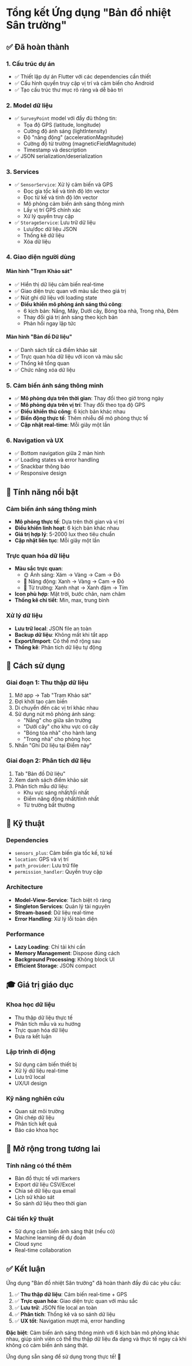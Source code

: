# Tổng kết Ứng dụng "Bản đồ nhiệt Sân trường"

## ✅ Đã hoàn thành

### 1. Cấu trúc dự án
- ✅ Thiết lập dự án Flutter với các dependencies cần thiết
- ✅ Cấu hình quyền truy cập vị trí và cảm biến cho Android
- ✅ Tạo cấu trúc thư mục rõ ràng và dễ bảo trì

### 2. Model dữ liệu
- ✅ `SurveyPoint` model với đầy đủ thông tin:
  - Tọa độ GPS (latitude, longitude)
  - Cường độ ánh sáng (lightIntensity)
  - Độ "năng động" (accelerationMagnitude)
  - Cường độ từ trường (magneticFieldMagnitude)
  - Timestamp và description
- ✅ JSON serialization/deserialization

### 3. Services
- ✅ `SensorService`: Xử lý cảm biến và GPS
  - Đọc gia tốc kế và tính độ lớn vector
  - Đọc từ kế và tính độ lớn vector
  - Mô phỏng cảm biến ánh sáng thông minh
  - Lấy vị trí GPS chính xác
  - Xử lý quyền truy cập
- ✅ `StorageService`: Lưu trữ dữ liệu
  - Lưu/đọc dữ liệu JSON
  - Thống kê dữ liệu
  - Xóa dữ liệu

### 4. Giao diện người dùng

#### Màn hình "Trạm Khảo sát"
- ✅ Hiển thị dữ liệu cảm biến real-time
- ✅ Giao diện trực quan với màu sắc theo giá trị
- ✅ Nút ghi dữ liệu với loading state
- ✅ **Điều khiển mô phỏng ánh sáng thủ công**:
  - 6 kịch bản: Nắng, Mây, Dưới cây, Bóng tòa nhà, Trong nhà, Đêm
  - Thay đổi giá trị ánh sáng theo kịch bản
  - Phản hồi ngay lập tức

#### Màn hình "Bản đồ Dữ liệu"
- ✅ Danh sách tất cả điểm khảo sát
- ✅ Trực quan hóa dữ liệu với icon và màu sắc
- ✅ Thống kê tổng quan
- ✅ Chức năng xóa dữ liệu

### 5. Cảm biến ánh sáng thông minh
- ✅ **Mô phỏng dựa trên thời gian**: Thay đổi theo giờ trong ngày
- ✅ **Mô phỏng dựa trên vị trí**: Thay đổi theo tọa độ GPS
- ✅ **Điều khiển thủ công**: 6 kịch bản khác nhau
- ✅ **Biến động thực tế**: Thêm nhiễu để mô phỏng thực tế
- ✅ **Cập nhật real-time**: Mỗi giây một lần

### 6. Navigation và UX
- ✅ Bottom navigation giữa 2 màn hình
- ✅ Loading states và error handling
- ✅ Snackbar thông báo
- ✅ Responsive design

## 🎯 Tính năng nổi bật

### Cảm biến ánh sáng thông minh
- **Mô phỏng thực tế**: Dựa trên thời gian và vị trí
- **Điều khiển linh hoạt**: 6 kịch bản khác nhau
- **Giá trị hợp lý**: 5-2000 lux theo tiêu chuẩn
- **Cập nhật liên tục**: Mỗi giây một lần

### Trực quan hóa dữ liệu
- **Màu sắc trực quan**: 
  - 🌞 Ánh sáng: Xám → Vàng → Cam → Đỏ
  - 👣 Năng động: Xanh → Vàng → Cam → Đỏ  
  - 🧲 Từ trường: Xanh nhạt → Xanh đậm → Tím
- **Icon phù hợp**: Mặt trời, bước chân, nam châm
- **Thống kê chi tiết**: Min, max, trung bình

### Xử lý dữ liệu
- **Lưu trữ local**: JSON file an toàn
- **Backup dữ liệu**: Không mất khi tắt app
- **Export/Import**: Có thể mở rộng sau
- **Thống kê**: Phân tích dữ liệu tự động

## 📱 Cách sử dụng

### Giai đoạn 1: Thu thập dữ liệu
1. Mở app → Tab "Trạm Khảo sát"
2. Đợi khởi tạo cảm biến
3. Di chuyển đến các vị trí khác nhau
4. Sử dụng nút mô phỏng ánh sáng:
   - "Nắng" cho giữa sân trường
   - "Dưới cây" cho khu vực có cây
   - "Bóng tòa nhà" cho hành lang
   - "Trong nhà" cho phòng học
5. Nhấn "Ghi Dữ liệu tại Điểm này"

### Giai đoạn 2: Phân tích dữ liệu
1. Tab "Bản đồ Dữ liệu"
2. Xem danh sách điểm khảo sát
3. Phân tích mẫu dữ liệu:
   - Khu vực sáng nhất/tối nhất
   - Điểm năng động nhất/tĩnh nhất
   - Từ trường bất thường

## 🔧 Kỹ thuật

### Dependencies
- `sensors_plus`: Cảm biến gia tốc kế, từ kế
- `location`: GPS và vị trí
- `path_provider`: Lưu trữ file
- `permission_handler`: Quyền truy cập

### Architecture
- **Model-View-Service**: Tách biệt rõ ràng
- **Singleton Services**: Quản lý tài nguyên
- **Stream-based**: Dữ liệu real-time
- **Error Handling**: Xử lý lỗi toàn diện

### Performance
- **Lazy Loading**: Chỉ tải khi cần
- **Memory Management**: Dispose đúng cách
- **Background Processing**: Không block UI
- **Efficient Storage**: JSON compact

## 🎓 Giá trị giáo dục

### Khoa học dữ liệu
- Thu thập dữ liệu thực tế
- Phân tích mẫu và xu hướng
- Trực quan hóa dữ liệu
- Đưa ra kết luận

### Lập trình di động
- Sử dụng cảm biến thiết bị
- Xử lý dữ liệu real-time
- Lưu trữ local
- UX/UI design

### Kỹ năng nghiên cứu
- Quan sát môi trường
- Ghi chép dữ liệu
- Phân tích kết quả
- Báo cáo khoa học

## 🚀 Mở rộng trong tương lai

### Tính năng có thể thêm
- Bản đồ thực tế với markers
- Export dữ liệu CSV/Excel
- Chia sẻ dữ liệu qua email
- Lịch sử khảo sát
- So sánh dữ liệu theo thời gian

### Cải tiến kỹ thuật
- Sử dụng cảm biến ánh sáng thật (nếu có)
- Machine learning để dự đoán
- Cloud sync
- Real-time collaboration

## ✅ Kết luận

Ứng dụng "Bản đồ nhiệt Sân trường" đã hoàn thành đầy đủ các yêu cầu:

1. ✅ **Thu thập dữ liệu**: Cảm biến real-time + GPS
2. ✅ **Trực quan hóa**: Giao diện trực quan với màu sắc
3. ✅ **Lưu trữ**: JSON file local an toàn
4. ✅ **Phân tích**: Thống kê và so sánh dữ liệu
5. ✅ **UX tốt**: Navigation mượt mà, error handling

**Đặc biệt**: Cảm biến ánh sáng thông minh với 6 kịch bản mô phỏng khác nhau, giúp sinh viên có thể thu thập dữ liệu đa dạng và thực tế ngay cả khi không có cảm biến ánh sáng thật.

Ứng dụng sẵn sàng để sử dụng trong thực tế! 🎉

